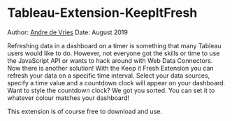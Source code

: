 # Tableau-Extension-KeepItFresh

Author: [Andre de Vries](https://github.com/andre347)
Date: August 2019

Refreshing data in a dashboard on a timer is something that many Tableau users would like to do. However, not everyone got the skills or time to use the JavaScript API or wants to hack around with Web Data Connectors. Now there is another solution! With the Keep it Fresh Extension you can refresh your data on a specific time interval. Select your data sources, specify a time value and a countdown clock will appear on your dashboard. Want to style the countdown clock? We got you sorted. You can set it to whatever colour matches your dashboard!

This extension is of course free to download and use.
